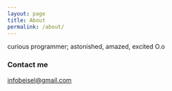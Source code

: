 ```yaml
---
layout: page
title: About
permalink: /about/
---
```


curious programmer; astonished, amazed, excited O.o

### Contact me

[infobeisel@gmail.com](mailto:infobeisel@gmail.com)
